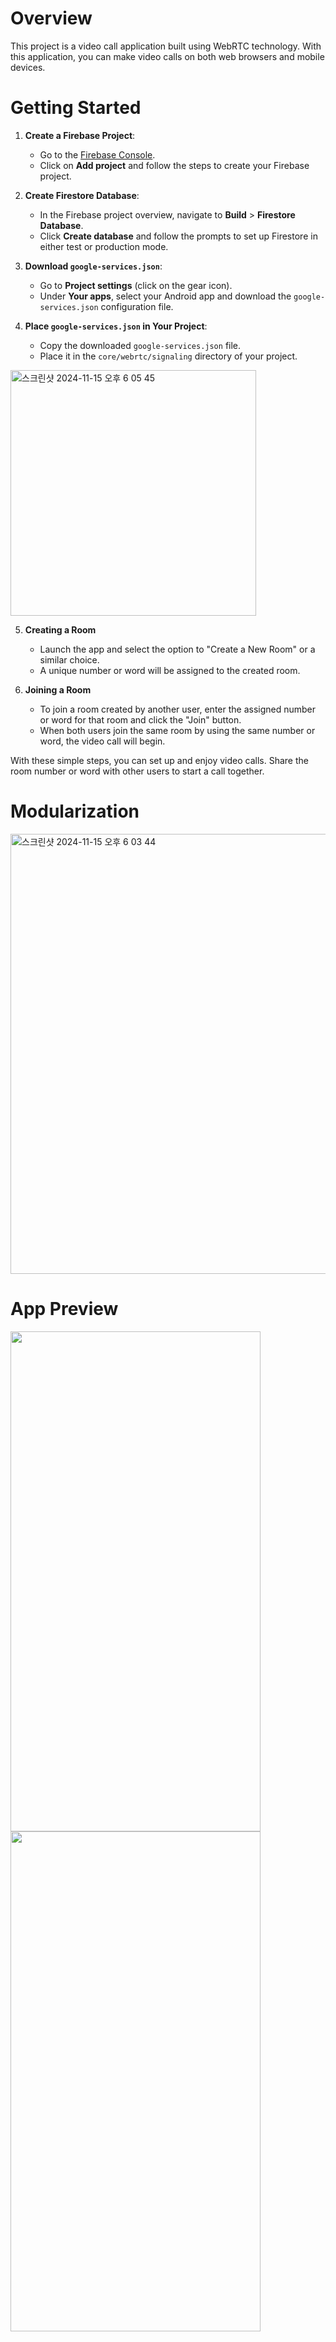 # Overview
This project is a video call application built using WebRTC technology. With this application, you can make video calls on both web browsers and mobile devices.

# Getting Started
1. **Create a Firebase Project**:
   - Go to the [Firebase Console](https://console.firebase.google.com/).
   - Click on **Add project** and follow the steps to create your Firebase project.

2. **Create Firestore Database**:
   - In the Firebase project overview, navigate to **Build** > **Firestore Database**.
   - Click **Create database** and follow the prompts to set up Firestore in either test or production mode.

3. **Download `google-services.json`**:
   - Go to **Project settings** (click on the gear icon).
   - Under **Your apps**, select your Android app and download the `google-services.json` configuration file.

4. **Place `google-services.json` in Your Project**:
   - Copy the downloaded `google-services.json` file.
   - Place it in the `core/webrtc/signaling` directory of your project.
   
  <img width="393" alt="스크린샷 2024-11-15 오후 6 05 45" src="https://github.com/user-attachments/assets/0aebd229-2e25-4f08-91f0-f82f648b9417">

5. **Creating a Room**

   - Launch the app and select the option to "Create a New Room" or a similar choice.
   - A unique number or word will be assigned to the created room.

6. **Joining a Room**

   - To join a room created by another user, enter the assigned number or word for that room and click the "Join" button.
   - When both users join the same room by using the same number or word, the video call will begin.

With these simple steps, you can set up and enjoy video calls. Share the room number or word with other users to start a call together.

# Modularization
<img width="704" alt="스크린샷 2024-11-15 오후 6 03 44" src="https://github.com/user-attachments/assets/8b883e02-430e-4b19-93bb-fa27b148db35">

# App Preview

<img src="https://github.com/lyh990517/WebRTC/assets/45873564/099c66ac-41a4-448f-8762-9ca9d6367218" width="400" height="800">
<img src="https://github.com/lyh990517/WebRTC/assets/45873564/896427fd-d097-4f14-bbc0-bded0b245fa0" width="400" height="800">


